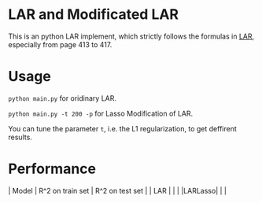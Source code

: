 # LAR and Modificated LAR

This is an python LAR implement, which strictly follows the formulas in [LAR](http://statweb.stanford.edu/~tibs/ftp/lars.pdf), especially from page 413 to 417.

# Usage
`python main.py` for oridinary LAR. 

`python main.py -t 200 -p` for Lasso Modification of LAR.

You can tune the parameter `t`, i.e. the L1 regularization, to get deffirent results.

# Performance 

| Model | R^2 on train set | R^2 on test set | 
| LAR   | |   | 
|LARLasso| | | 
